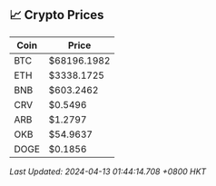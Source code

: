 ## 📈 Crypto Prices

| Coin | Price |
| ---- | ----- |
| BTC | $68196.1982 |
| ETH | $3338.1725 |
| BNB | $603.2462 |
| CRV | $0.5496 |
| ARB | $1.2797 |
| OKB | $54.9637 |
| DOGE | $0.1856 |

_Last Updated: 2024-04-13 01:44:14.708 +0800 HKT_